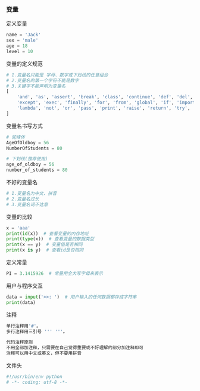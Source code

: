 ### 变量
定义变量
```python
name = 'Jack'
sex = 'male'
age = 18
level = 10
```

变量的定义规范
```python
# 1.变量名只能是 字母、数字或下划线的任意组合
# 2.变量名的第一个字符不能是数字
# 3.关键字不能声明为变量名
[
    'and', 'as', 'assert', 'break', 'class', 'continue', 'def', 'del', 'elif', 'else', 
    'except', 'exec', 'finally', 'for', 'from', 'global', 'if', 'import', 'in', 'is',
    'lambda', 'not', 'or', 'pass', 'print', 'raise', 'return', 'try', 'while', 'with', 'yield'
]
```

变量名书写方式
```python
# 驼峰体
AgeOfOldboy = 56 
NumberOfStudents = 80

# 下划线(推荐使用)
age_of_oldboy = 56 
number_of_students = 80
```

不好的变量名
```python
# 1.变量名为中文、拼音
# 2.变量名过长
# 3.变量名词不达意
```

变量的比较
```python
x = 'aaa'
print(id(x))  # 查看变量的内存地址
print(type(x))  # 查看变量的数据类型
print(x == y)  # 变量值是否相同
print(x is y)  # 查看id是否相同
```

定义常量
```python
PI = 3.1415926  # 常量用全大写字母来表示
```

用户与程序交互
```python
data = input('>>: ')  # 用户输入的任何数据都存成字符串
print(data)
```

注释
```python
单行注释用'#'。
多行注释用三引号 ''' '''。

代码注释原则
不用全部加注释，只需要在自己觉得重要或不好理解的部分加注释即可
注释可以用中文或英文，但不要用拼音
```

文件头
```python
#!/usr/bin/env python
# -*- coding: utf-8 -*-
```